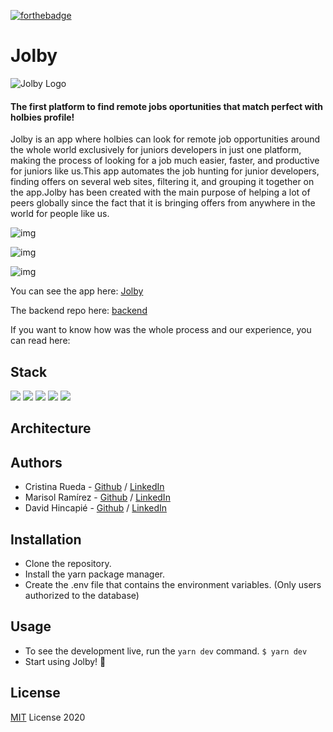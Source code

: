 [![forthebadge](https://forthebadge.com/images/badges/built-with-love.svg)](https://forthebadge.com)
# Jolby 
![Jolby Logo](https://thirsty-bhaskara-9f8dd9.netlify.app/static/media/logo.2be84f51.png)
#### The first platform to find remote jobs oportunities that match perfect with holbies profile!

Jolby is an app where holbies can look for remote job opportunities around the whole world exclusively for juniors developers in just one platform, making the process of looking for a job much easier, faster, and productive for juniors like us.This app automates the job hunting for junior developers, finding offers on several web sites, filtering it, and grouping it together on the app.Jolby has been created with the main purpose of helping a lot of peers globally since the fact that it is bringing offers from anywhere in the world for people like us. 

![img](https://i.ibb.co/yW2b35q/Screen-Shot-2020-11-03-at-4-52-16-PM.png)

![img](https://i.ibb.co/6YQvC5m/Screen-Shot-2020-11-03-at-5-02-58-PM.png)

![img](https://i.ibb.co/P1RJPG9/Screen-Shot-2020-11-03-at-5-05-18-PM.png)


You can see the app here: [Jolby](http://www.jolby.rocks/)

The backend repo here: [backend](https://github.com/dalejohgi/jolby_backend)

If you want to know how was the whole process and our experience, you can read here:

## Stack

![](https://img.shields.io/badge/-React-blue) 
![](https://img.shields.io/badge/-React--Bootstrap-blueviolet)
![](https://img.shields.io/badge/-Node%20JS-green) 
![](https://img.shields.io/badge/-Express%20JS-red)
![](https://img.shields.io/badge/-Firebase-yellow)

## Architecture



## Authors
- Cristina Rueda -  [Github](https://github.com/CrisRuedaP)  /  [LinkedIn](https://www.linkedin.com/in/crisruedap/)  
- Marisol Ramírez -  [Github](https://github.com/Marisol2201)  /  [LinkedIn](https://www.linkedin.com/in/marisolramirezhenao/)
- David Hincapié - [Github](https://github.com/dalejohgi)  /  [LinkedIn](https://www.linkedin.com/in/dalejohgi/) 

## Installation 

- Clone the repository.
- Install the yarn package manager.
- Create the .env file that contains the environment variables. (Only users authorized to the database)

## Usage

- To see the development live, run the `yarn dev` command.
	`$ yarn dev`
- Start using Jolby! 🥳

## License

[MIT](./LICENSE.md) License 2020
